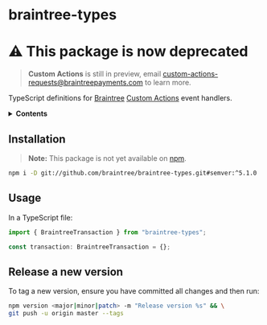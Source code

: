 # braintree-types

# ⚠️ This package is now deprecated

> **Custom Actions** is still in preview, email custom-actions-requests@braintreepayments.com to learn more.

TypeScript definitions for [Braintree](https://www.braintreepayments.com) [Custom Actions](https://github.com/braintree/custom-actions-docs) event handlers.

<details>
<summary><strong>Contents</strong></summary>

- [braintree-types](#braintree-types)
  - [Installation](#installation)
  - [Usage](#usage)
  - [Release a new version](#release-a-new-version)

</details>

## Installation

> **Note:** This package is not yet available on [npm](https://www.npmjs.com).

```sh
npm i -D git://github.com/braintree/braintree-types.git#semver:^5.1.0
```

## Usage

In a TypeScript file:

```js
import { BraintreeTransaction } from "braintree-types";

const transaction: BraintreeTransaction = {};
```

## Release a new version

To tag a new version, ensure you have committed all changes and then run:

```sh
npm version <major|minor|patch> -m "Release version %s" && \
git push -u origin master --tags
```
